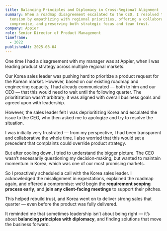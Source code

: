 ```yaml
---
title: Balancing Principles and Diplomacy in Cross-Regional Alignment
summary: When a roadmap disagreement escalated to the CEO, I resolved the
  tension by empathizing with regional priorities, offering a collaborative
  compromise, and preserving both strategic focus and team trust.
company: Appier
role: Senior Director of Product Management
timeframe:
  - 2022
publishedAt: 2025-08-04
---
```

One time I had a disagreement with my manager was at Appier, when I was leading product strategy across multiple regional markets.

Our Korea sales leader was pushing hard to prioritize a product request for the Korean market. However, based on our existing roadmap and engineering capacity, I had already communicated — both to him and our CEO — that this would need to wait until the following quarter. The prioritization wasn’t arbitrary; it was aligned with overall business goals and agreed upon with leadership.

However, the sales leader felt I was deprioritizing Korea and escalated the issue to the CEO, who then asked me to apologize and try to resolve the situation.

I was initially very frustrated — from my perspective, I had been transparent and collaborative the whole time. I also worried that this would set a precedent that complaints could override product strategy.

But after cooling down, I tried to understand the bigger picture. The CEO wasn’t necessarily questioning my decision-making, but wanted to maintain momentum in Korea, which was one of our most promising markets.

So I proactively scheduled a call with the Korea sales leader. I acknowledged the misalignment in expectations, explained the roadmap again, and offered a compromise: we’d begin the **requirement scoping process early**, and **join any client-facing meetings** to support their pitches.

This helped rebuild trust, and Korea went on to deliver strong sales that quarter — even before the product was fully delivered.

It reminded me that sometimes leadership isn’t about being right — it’s about **balancing principles with diplomacy**, and finding solutions that move the business forward.